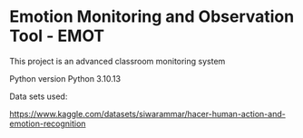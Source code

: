 # Emotion Monitoring and Observation Tool - EMOT

This project is an advanced classroom monitoring system

Python version Python 3.10.13





Data sets used:

https://www.kaggle.com/datasets/siwarammar/hacer-human-action-and-emotion-recognition

